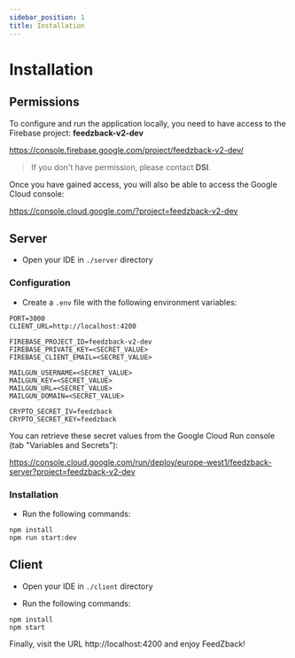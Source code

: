 ```yaml
---
sidebar_position: 1
title: Installation
---
```


# Installation

## Permissions

To configure and run the application locally, you need to have access to the Firebase project: **feedzback-v2-dev**

https://console.firebase.google.com/project/feedzback-v2-dev/

> If you don't have permission, please contact **DSI**.

Once you have gained access, you will also be able to access the Google Cloud console:

https://console.cloud.google.com/?project=feedzback-v2-dev

## Server

- Open your IDE in `./server` directory

### Configuration

- Create a `.env` file with the following environment variables:

```shell
PORT=3000
CLIENT_URL=http://localhost:4200

FIREBASE_PROJECT_ID=feedzback-v2-dev
FIREBASE_PRIVATE_KEY=<SECRET_VALUE>
FIREBASE_CLIENT_EMAIL=<SECRET_VALUE>

MAILGUN_USERNAME=<SECRET_VALUE>
MAILGUN_KEY=<SECRET_VALUE>
MAILGUN_URL=<SECRET_VALUE>
MAILGUN_DOMAIN=<SECRET_VALUE>

CRYPTO_SECRET_IV=feedzback
CRYPTO_SECRET_KEY=feedzback
```

You can retrieve these secret values from the Google Cloud Run console (tab "Variables and Secrets"):

https://console.cloud.google.com/run/deploy/europe-west1/feedzback-server?project=feedzback-v2-dev

### Installation

- Run the following commands:

```shell
npm install
npm run start:dev
```

## Client

- Open your IDE in `./client` directory

- Run the following commands:

```shell
npm install
npm start
```

Finally, visit the URL http://localhost:4200 and enjoy FeedZback!
